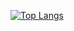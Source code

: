 [![Top Langs](http://github-readme-stats-gamma-murex-66.vercel.app/api/top-langs?username=samfedenia&layout=compact?hide=html,css)](https://github.com/samfedenia/github-readme-stats)


<!--
**samfedenia/samfedenia** is a ✨ _special_ ✨ repository because its `README.md` (this file) appears on your GitHub profile.
github-readme-stats-url: http://github-readme-stats-gamma-murex-66.vercel.app/

<a href="https://github.com/samfedenia/jampack">
  <img align="center" src="http://github-readme-stats-gamma-murex-66.vercel.app/api/pin?username=samfedenia&repo=jampack" />
</a>

Here are some ideas to get you started:

- 🔭 I’m currently working on ...
- 🌱 I’m currently learning ...
- 👯 I’m looking to collaborate on ...
- 🤔 I’m looking for help with ...
- 💬 Ask me about ...
- 📫 How to reach me: ...
- 😄 Pronouns: ...
- ⚡ Fun fact: ...
-->
